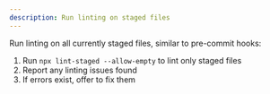 ```yaml
---
description: Run linting on staged files
---
```


Run linting on all currently staged files, similar to pre-commit hooks:

1. Run `npx lint-staged --allow-empty` to lint only staged files
2. Report any linting issues found
3. If errors exist, offer to fix them
